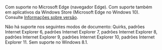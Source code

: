 Com suporte no Microsoft Edge (navegador Edge). Com suporte também em aplicativos da Windows Store (Microsoft Edge no Windows 10). Consulte [Informações sobre versão](../../../javascript/reference/javascript-version-information.md).  
  
 Não há suporte nos seguintes modos de documento: Quirks, padrões Internet Explorer 6, padrões Internet Explorer 7, padrões Internet Explorer 8, padrões Internet Explorer 9, padrões Internet Explorer 10, padrões Internet Explorer 11. Sem suporte no Windows 8.1.